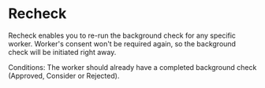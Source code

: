 # Recheck

Recheck enables you to re-run the background check for any specific worker. Worker's consent won't be required again, so the background check will be initiated right away.

Conditions:
The worker should already have a completed background check (Approved, Consider or Rejected).